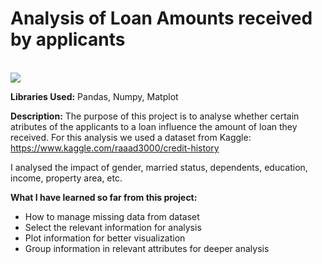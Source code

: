 # Analysis of Loan Amounts received by applicants

<br>
<img src="https://usmtg.com/usmtgmd/wp-content/uploads/sites/7/2020/04/20200406144106-GettyImages-1023100020.jpeg"
<br>

**Libraries Used:** 
Pandas, Numpy, Matplot 

**Description:** 
The purpose of this project is to analyse whether certain atributes of the applicants to a loan influence the amount of loan they received. For this analysis we used a dataset from Kaggle:
https://www.kaggle.com/raaad3000/credit-history

I analysed the impact of gender, married status, dependents, education, income, property area, etc.

**What I have learned so far from this project:**

- How to manage missing data from dataset
- Select the relevant information for analysis
- Plot information for better visualization 
- Group information in relevant attributes for deeper analysis 
